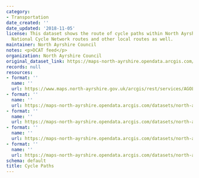 ```yaml
---
category:
- Transportation
date_created: ''
date_updated: '2018-11-05'
license: This dataset shows the route of cycle paths within North Ayrshire. This includes
  National Cycle Network routes and other local routes as well.
maintainer: North Ayrshire Council
notes: <p>DCAT feed</p>
organization: North Ayrshire Council
original_dataset_link: https://maps-north-ayrshire.opendata.arcgis.com/maps/north-ayrshire::cycle-paths
records: null
resources:
- format: ''
  name: ''
  url: https://www.maps.north-ayrshire.gov.uk/arcgis/rest/services/AGOL/Open_Data_Portal4/MapServer/13
- format: ''
  name: ''
  url: https://maps-north-ayrshire.opendata.arcgis.com/datasets/north-ayrshire::cycle-paths.geojson?outSR=%7B%22latestWkid%22%3A27700%2C%22wkid%22%3A27700%7D
- format: ''
  name: ''
  url: https://maps-north-ayrshire.opendata.arcgis.com/datasets/north-ayrshire::cycle-paths.csv?outSR=%7B%22latestWkid%22%3A27700%2C%22wkid%22%3A27700%7D
- format: ''
  name: ''
  url: https://maps-north-ayrshire.opendata.arcgis.com/datasets/north-ayrshire::cycle-paths.kml?outSR=%7B%22latestWkid%22%3A27700%2C%22wkid%22%3A27700%7D
- format: ''
  name: ''
  url: https://maps-north-ayrshire.opendata.arcgis.com/datasets/north-ayrshire::cycle-paths.zip?outSR=%7B%22latestWkid%22%3A27700%2C%22wkid%22%3A27700%7D
schema: default
title: Cycle Paths
---
```

